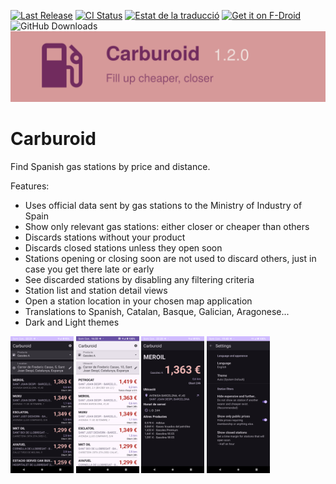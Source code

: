 [![Last Release](https://img.shields.io/github/release/vokimon/carburoid.svg?logo=github)](https://github.com/vokimon/carburoid/releases/latest)
[![CI Status](https://github.com/vokimon/carburoid/actions/workflows/main.yaml/badge.svg)](https://github.com/vokimon/carburoid/actions/workflows/main.yaml)
[![Estat de la traducció](https://hosted.weblate.org/widget/carburoid/carburoid-ui/svg-badge.svg)](https://hosted.weblate.org/engage/carburoid/)
[![Get it on F-Droid](https://img.shields.io/f-droid/v/net.canvoki.carburoid.svg?logo=F-Droid)](https://f-droid.org/packages/net.canvoki.carburoid)
![GitHub Downloads](https://img.shields.io/github/downloads/vokimon/carburoid/total)
![Carburoid. Fillup cheaper, closer](media/promo/banner.svg)

# Carburoid

Find Spanish gas stations by price and distance.

Features:

- Uses official data sent by gas stations to the Ministry of Industry of Spain
- Show only relevant gas stations: either closer or cheaper than others
- Discards stations without your product
- Discards closed stations unless they open soon
- Stations opening or closing soon are not used to discard others, just in case you get there late or early
- See discarded stations by disabling any filtering criteria
- Station list and station detail views
- Open a station location in your chosen map application
- Translations to Spanish, Catalan, Basque, Galician, Aragonese...
- Dark and Light themes

<!-- end-of-description -->

<p>
<img width="20%" alt="Gas station list (dark theme)" src="media/01-gas-station-list-dark.png" />
<img width="20%" alt="Gas station list (light theme)" src="media/02-gas-station-list-light.png" />
<img width="20%" alt="Gas station details" src="media/03-gas-station-detail.png" />
<img width="20%" alt="Settings" src="media/04-settings.png" />
</p>

